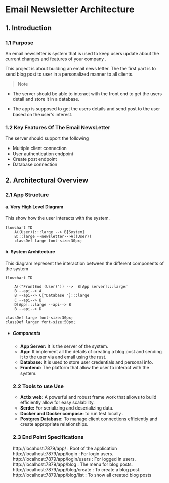 # Email Newsletter Architecture

## 1. Introduction
### 1.1 Purpose 
An email newsletter is system that is used to keep users update about the current changes and features of your company .

This project is about building an email news letter.
The the first part is to send blog post to user in a personalized manner to all clients. 
> Note
- The server should be able to interact with the front end to get the users detail and store it in a database.
    
- The app is supposed to get the users details and send post to the user based on the user's interest.

### 1.2 Key Features Of The Email NewsLetter
The server should support the following
 - Multiple client connection
 - User authentication endpoint
 - Create post endpoint
 - Database connection

## 2. Architectural Overview
### 2.1 App Structure 
#### a. Very High Level Diagram
This show how the user interacts with the system.
```mermaid
flowchart TD
    A((User)):::large --> B[System]
    B:::large --newsletter-->A((User))
    classDef large font-size:30px;
```

#### b. System Architecture
This diagram represent the interaction between the different components of the system

```mermaid
flowchart TD

    A(("FrontEnd (User)")) -->  B[App server]:::larger
    B --api--> A
    B --api--> C["Database "]:::large
    C --api--> B
    D[App]:::large --api--> B
    B --api--> D

classDef large font-size:30px;
classDef larger font-size:50px;
```
- ##### Components
    - **App Server:** It is the server of the system.
    - **App:** It implement all the details of creating a blog post and sending it to the user via and email using the rust.
    - **Database:** It is used to store user credentials and personal info.
    - **Frontend:** The platform that allow the user to interact with the system.

    ### 2.2 Tools to use Use
    - **Actix web:** A powerful and robust frame work that allows to build efficiently allow for easy scalability.
    - **Serde:** For serializing and deserializing data.
    - **Docker and Docker compose:** to run test locally .
    - **Postgres Database:** To manage client connections efficiently and create appropriate relationships.

    ### 2.3 End Point Specifications
    http://locahost:7879/app/ : Root of the application
    http://localhost:7879/app/login : For login users.
    http://localhost:7879/app/login/users : For logged in users. 
    http://localhost:7879/app/blog : The menu for blog posts.
    http://localhost:7879/app/blog/create : To create a blog post.
    http://localhost:7879/app/blog/list : To show all created blog posts
